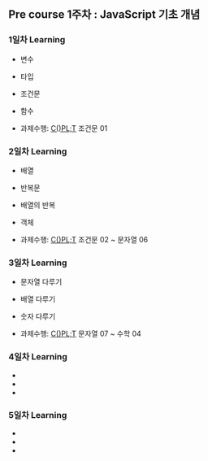 ## Pre course 1주차 : JavaScript 기초 개념

### 1일차 Learning

- 변수
- 타입
- 조건문
- 함수

- 과제수행: [C()PL;T](https://coplit.codestates.com/) 조건문 01

### 2일차 Learning

- 배열
- 반복문
- 배열의 반복
- 객체

- 과제수행: [C()PL;T](https://coplit.codestates.com/) 조건문 02 ~ 문자열 06

### 3일차 Learning

- 문자열 다루기
- 배열 다루기 
- 숫자 다루기

- 과제수행: [C()PL;T](https://coplit.codestates.com/) 문자열 07 ~ 수학 04


### 4일차 Learning

-
-
-

### 5일차 Learning

-
-
-


